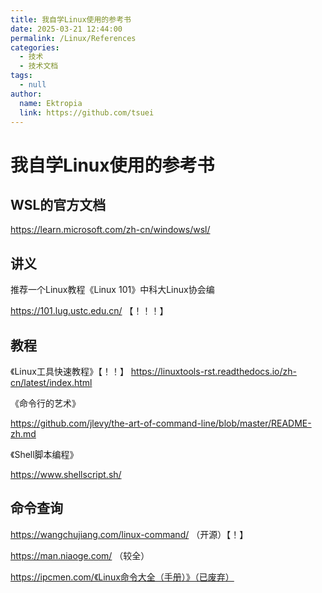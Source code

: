 ```yaml
---
title: 我自学Linux使用的参考书
date: 2025-03-21 12:44:00
permalink: /Linux/References
categories: 
  - 技术
  - 技术文档
tags: 
  - null
author: 
  name: Ektropia
  link: https://github.com/tsuei
---
```



# 我自学Linux使用的参考书

## WSL的官方文档 

https://learn.microsoft.com/zh-cn/windows/wsl/

## 讲义

推荐一个Linux教程《Linux 101》中科大Linux协会编

https://101.lug.ustc.edu.cn/ 【！！！】



## 教程

《Linux工具快速教程》【！！】
https://linuxtools-rst.readthedocs.io/zh-cn/latest/index.html

《命令行的艺术》

https://github.com/jlevy/the-art-of-command-line/blob/master/README-zh.md

《Shell脚本编程》

https://www.shellscript.sh/


## 命令查询

https://wangchujiang.com/linux-command/ （开源）【！】

https://man.niaoge.com/ （较全）

https://ipcmen.com/《Linux命令大全（手册）》（已废弃）